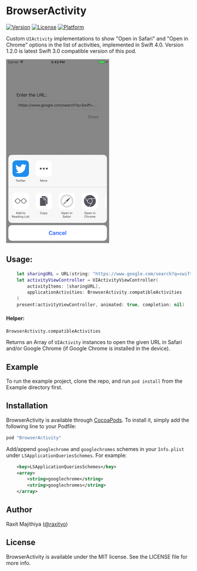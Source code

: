 # BrowserActivity

[![Version](https://img.shields.io/cocoapods/v/BrowserActivity.svg?style=flat)](http://cocoapods.org/pods/BrowserActivity)
[![License](https://img.shields.io/cocoapods/l/BrowserActivity.svg?style=flat)](http://cocoapods.org/pods/BrowserActivity)
[![Platform](https://img.shields.io/cocoapods/p/BrowserActivity.svg?style=flat)](http://cocoapods.org/pods/BrowserActivity)

Custom `UIActivity` implementations to show "Open in Safari" and "Open in Chrome" options in the list of activities, implemented in Swift 4.0.
Version 1.2.0 is latest Swift 3.0 compatible version of this pod.

![Screenshot](/Example/screenshot.png)

## Usage:
```swift
	let sharingURL = URL(string: "https://www.google.com/search?q=swift")
	let activityViewController = UIActivityViewController(
	    activityItems: [sharingURL],
	    applicationActivities: BrowserActivity.compatibleActivities
	)
	present(activityViewController, animated: true, completion: nil)
```
#### Helper:
```
BrowserActivity.compatibleActivities
```
Returns an Array of `UIActivity` instances to open the given URL in Safari and/or Google Chrome (if Google Chrome is installed in the device).

## Example

To run the example project, clone the repo, and run `pod install` from the Example directory first.



## Installation

BrowserActivity is available through [CocoaPods](http://cocoapods.org). To install
it, simply add the following line to your Podfile:

```ruby
pod "BrowserActivity"
```
Add/append `googlechrome` and `googlechromes` schemes in your `Info.plist` under `LSApplicationQueriesSchemes`. For example:
```xml
    <key>LSApplicationQueriesSchemes</key>
	<array>
		<string>googlechrome</string>
		<string>googlechromes</string>
	</array>
```


## Author

Raxit Majithiya ([@raxityo](https://twitter.com/raxityo))

## License

BrowserActivity is available under the MIT license. See the LICENSE file for more info.
